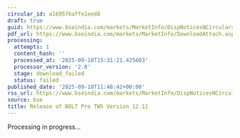 ```yaml
---
circular_id: a169576affe1eed8
draft: true
guid: https://www.bseindia.com/markets/MarketInfo/DispNoticesNCirculars.aspx?Noticeid={56CED602-698E-4144-A112-946611A14B4F}&noticeno=20250918-28&dt=09/18/2025&icount=28&totcount=61&flag=0
pdf_url: https://www.bseindia.com/markets/MarketInfo/DownloadAttach.aspx?id=20250918-28&attachedId=
processing:
  attempts: 1
  content_hash: ''
  processed_at: '2025-09-18T15:31:21.425603'
  processor_version: '2.0'
  stage: download_failed
  status: failed
published_date: '2025-09-18T11:48:42+00:00'
rss_url: https://www.bseindia.com/markets/MarketInfo/DispNoticesNCirculars.aspx?Noticeid={56CED602-698E-4144-A112-946611A14B4F}&noticeno=20250918-28&dt=09/18/2025&icount=28&totcount=61&flag=0
source: bse
title: Release of BOLT Pro TWS Version 12.11
---
```


Processing in progress...